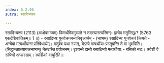 ```yaml
---
index: 5.2.95
sutra: रसादिभ्यश्च

---
```

 रसादिभ्यश्च (2113) (आक्षेपभाष्यम्) किमर्थमिदमुच्यते न तदस्यास्त्यस्मिन्- इत्येव मतुप्सिद्धः? (5763 एकदेशिवार्तिकम्॥ 1 ॥) - रसादिभ्यः पुनर्वचनमन्यनिवृत्त्यर्थम् - (भाष्यम्) रसादिभ्यः पुनर्वचनं क्रियते - अन्येषां मत्वर्थीयानां प्रतिषेधार्थम्। मतुबेव यथा स्यात्, येऽन्ये मत्वर्थीयाः प्राप्नुवन्ति ते मा भूवन्निति। (सिद्धान्तप्रत्यायकभाष्यम्) नैतदस्ति प्रयोजनम्। दृश्यन्ते ह्यन्ये रसादिभ्यो मत्वर्थीयाः  -  रसिको नटः। उर्वशी वै रूपिणी अप्सरसाम्। स्पर्शिको वायुरिति॥ 